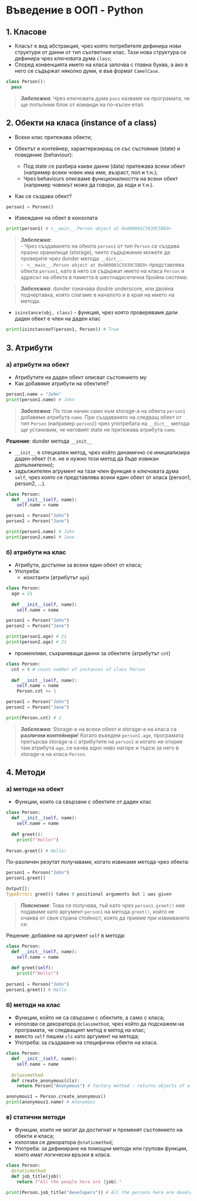 # Въведение в ООП - Python
## 1. Класове
* Класът е вид абстракция, чрез която потребителя дефинира нови структури от данни от тип съответния клас. Тази нова структура се дефинира чрез ключовата дума `class`; 
* Според конвенцията името на класа започва с главна буква, а ако в него се съдържат няколко думи, е във формат `CamelCase`.

```py
class Person():
  pass
```
> _**Забележка**_: Чрез ключовата дума `pass` казваме на програмата, че ще попълним блок от команди на по-късен етап.

## 2. Обекти на класа (instance of a class)

- Всеки клас притежава обекти;
- Обектът е контейнер, характеризиращ се със състояние (state) и поведение (behaviour):
  - Под state се разбира какви данни (data) притежава всеки обект (например всеки човек има име, възраст, пол и т.н.);
  - Чрез behaviours описваме функционалността на всеки обект (например човекът може да говори, да ходи и т.н.).

- Как се създава обект?

```py
person1 = Person()
```

- Извеждане на обект в конзолата

```py
print(person1) # <__main__.Person object at 0x000001C5939C5BE0>
```

> _**Забележка**_: <br> - Чрез създаването на обекта `person1` от тип `Person` се създава празно хранилище (storage), чието съдържание можете да проверите чрез dunder методa `__dict__`. <br> - ` <__main__.Person object at 0x000001C5939C5BE0>` представлява обекта `person1`, като в него се съдържат името на класа `Person` и адресът на обекта в паметта в шестнадесетична бройна система.

> _**Забележка**_: dunder означава double underscore, или двойна подчертавка, която слагаме в началото и в края на името на метода.

* `isinstance(obj, class)` - функция, чрез която проверяваме дали даден обект е член на даден клас
```py
print(isinstanceof(person1, Person)) # True 
```

## 3. Атрибути
### a) атрибути на обект
* Атрибутите на даден обект описват състоянието му
* Как добавяме атрибути на обектите?

```py
person1.name = "John"
print(person1.name) # John
```

> _**Забележка**_: По този начин само към storage-а на обекта `person1` добавяме атрибута `name`. При създаването на следващ обект от тип `Person` (например `person2`) чрез употребата на `__dict__` метода ще установим, че неговият state не притежава атрибута `name`.

_**Решение**_: dunder метода `__init__`

  * `__init__` е специален метод, чрез който динамично се инициализира даден обект (т.е. не е нужно този метод да бъде извикан допълнително);
  * задължителен агрумент на тази член функция е ключовата дума `self`, чрез която се представлява всеки един обект от класа (person1, person2, ...).
```py
class Person:
  def __init__(self, name):
    self.name = name

person1 = Person("John")
person2 = Person("Jane")

print(person1.name) # John
print(person2.name) # Jane
```

### б) атрибути на клас
* Атрибути, достъпни за всеки един обект от класа;
* Употреба:
  * константи (атрибутът `age`)

```py
class Person:
  age = 21
  
  def __init__(self, name):
    self.name = name

person1 = Person("John")
person2 = Person("Jane")

print(person1.age) # 21
print(person2.age) # 21
```

  * променливи, съхраняващи данни за обектите (атрибутът `cnt`)
 
```py
class Person:
  cnt = 0 # count number of instances of class Person
  
  def __init__(self, name):
    self.name = name
    Person.cnt += 1

person1 = Person("John")
person2 = Person("Jane")

print(Person.cnt) # 2
```

> _**Забележка**_: Storage-а на всеки обект и storage-а на класа са **различни контейнери**! Когато въведем `person1.age`, програмата претърсва storage-а с атрибутите на `person1` и когато не открие там атрибута `age`, се качва едно ниво нагоре и търси за него в storage-a на класа `Person`.

## 4. Методи
### a) методи на обект
* Функции, които са свързани с обектите от даден клас

```py
class Person:
  def __init__(self, name):
    self.name = name
  
  def greet():
    print(f"Hello!")
 
Person.greet() # Hello!
```
По-различен резутат получаваме, когато извикаме метода чрез обекта:
```py
person1 = Person("John")
person1.greet()
```
``` py
Output[]:
TypeError: greet() takes 0 positional arguments but 1 was given
```
> _**Пояснение**_: Това се получава, тъй като чрез `person1.greet()` ние подаваме като аргумент `person1` на метода `greet()`, който не очаква от своя страна стойност, която да приеме при извикването си.

Решение: добавяне на аргумент `self` в метода:

```py
class Person:
  def __init__(self, name):
    self.name = name
  
  def greet(self):
    print(f"Hello!")
 
person1 = Person("John")
person1.greet() # Hello
```

### б) методи на клас
* Функции, който не са свързани с обектите, а само с класа;
* използва се декоратора `@classmethod`, чрез който да подскажем на програмата, че следващият метод е метод на клас;
* вместо `self` пишем `cls` като аргумент на метода;
* Употреба: за създаване на специфични обекти на класа.

```py
class Person:
  def __init__(self, name):
    self.name = name
  
  @classmethod
  def create_anonymous(cls): 
    return Person("Anonymous") # factory method - returns objects of a class

anonymous1 = Person.create_anonymous()
print(anonymous1.name) # Anonymous
```

### в) статични методи
* Функции, които не могат да достигнат и променят състоянието на обекти и класа;
* използва се декоратора `@staticmethod`;
* Употреба: за дефиниране на помощни методи или групови функции, които имат логически връзки в класа.

```py 
class Person:
  @staticmethod
  def job_title(job):
    return f"All the people here are {job}."

print(Person.job_title("developers")) # All the persons here are developers.


